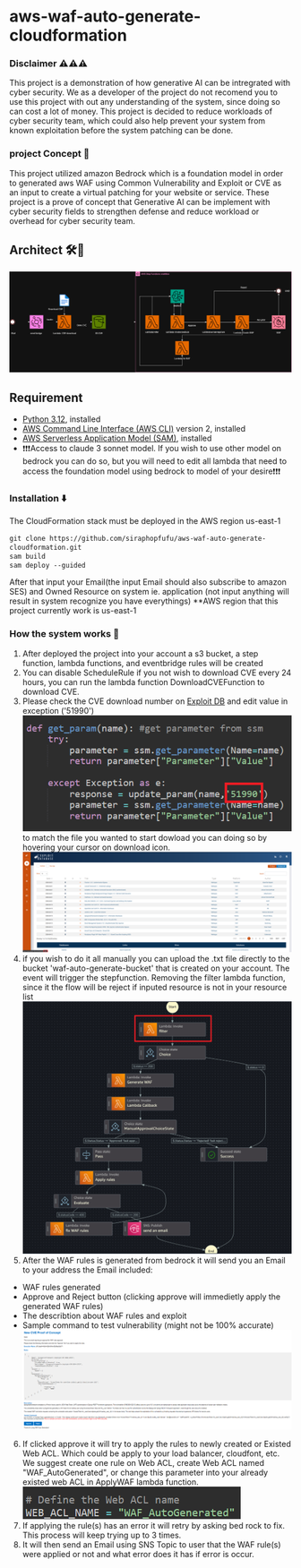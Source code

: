 # aws-waf-auto-generate-cloudformation
### Disclaimer ⚠️⚠️⚠️
This project is a demonstration of how generative AI can be intregrated with cyber security. We as a developer of the project do not recomend you to use this project with out any understanding of the system, since doing so can cost a lot of money. This project is decided to reduce workloads of cyber security team, which could also help prevent your system from known exploitation before the system patching can be done.
### project Concept 📖
This project utilized amazon Bedrock which is a foundation model in order to generated aws WAF using Common Vulnerability and Exploit or CVE as an input to create a virtual patching for your website or service. These project is a prove of concept that Generative AI can be implement with cyber security fields to strengthen defense and reduce workload or overhead for cyber security team.
## Architect 🛠️🔧
![WAF Auto Generated Architecture](architect/Architect.jpg)

## Requirement 

- [Python 3.12](https://www.python.org/downloads/), installed
- [AWS Command Line Interface (AWS CLI)](https://docs.aws.amazon.com/cli/latest/userguide/install-cliv2.html) version 2, installed
- [AWS Serverless Application Model (SAM)](https://docs.aws.amazon.com/serverless-application-model/latest/developerguide/serverless-getting-started.html), installed
- ❗❗❗Access to claude 3 sonnet model. If you wish to use other model on bedrock you can do so, but you will need to edit all lambda that need to access the foundation model using bedrock to model of your desire❗❗❗

### Installation ⬇️

The CloudFormation stack must be deployed in the AWS region us-east-1

```
git clone https://github.com/siraphopfufu/aws-waf-auto-generate-cloudformation.git
sam build
sam deploy --guided
```
After that input your Email(the input Email should also subscribe to amazon SES) and Owned Resource on system ie. application (not input anything will result in system recognize you have everythings) **AWS region that this project currently work is us-east-1

### How the system works 📑

1. After deployed the project into your account a s3 bucket, a step function, lambda functions, and eventbridge rules will be created
2. You can disable ScheduleRule if you not wish to download CVE every 24 hours, you can run the lambda function DownloadCVEFunction to download CVE.
3. Please check the CVE download number on [Exploit DB](https://www.exploit-db.com/) and edit value in exception ('51990') <br />
![param](param.png) <br /> 
to match the file you wanted to start dowload you can doing so by hovering your cursor on download icon. <br />
![download](download.png) <br />
4. if you wish to do it all manually you can upload the .txt file directly to the bucket 'waf-auto-generate-bucket' that is created on your account. The event will trigger the stepfunction. Removing the filter lambda function, since it the flow will be reject if inputed resource is not in your resource list ![remove filter](stepfunc_rm_filter.png)
5. After the WAF rules is generated from bedrock it will send you an Email to your address 
the Email included:
- WAF rules generated
- Approve and Reject button (clicking approve will immedietly apply the generated WAF rules)
- The describtion about WAF rules and exploit
- Sample command to test vulnerability (might not be 100% accurate)
![Email](Email.png)
6. If clicked approve it will try to apply the rules to newly created or Existed Web ACL. Which could be apply to your load balancer, cloudfont, etc. We suggest create one rule on Web ACL, create Web ACL named "WAF_AutoGenerated", or change this parameter into your already existed web ACL in ApplyWAF lambda function. <br />
![Web ACL](WebACL.png)
7. If applying the rule(s) has an error it will retry by asking bed rock to fix. This process will keep trying up to 3 times.
8. It will then send an Email using SNS Topic to user that the WAF rule(s) were applied or not and what error does it has if error is occur.